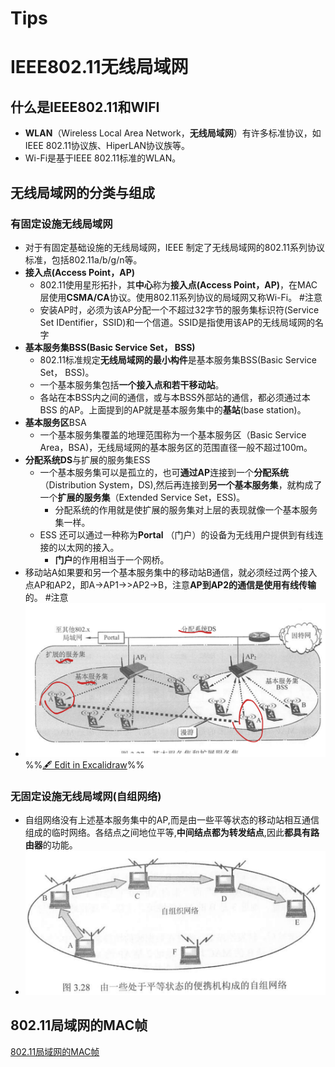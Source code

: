 # Tips
# IEEE802.11无线局域网
## 什么是IEEE802.11和WIFI
- **WLAN**（Wireless Local Area Network，**无线局域网**）有许多标准协议，如IEEE 802.11协议族、HiperLAN协议族等。
- Wi-Fi是基于IEEE 802.11标准的WLAN。

## 无线局域网的分类与组成
### 有固定设施无线局域网
- 对于有固定基础设施的无线局域网，IEEE 制定了无线局域网的802.11系列协议标准，包括802.11a/b/g/n等。
- **接入点(Access Point，AP)**
	- 802.11使用星形拓扑，其**中心**称为**接入点(Access Point，AP)**，在MAC层使用**CSMA/CA**协议。使用802.11系列协议的局域网又称Wi-Fi。 #注意
	- 安装AP时，必须为该AP分配一个不超过32字节的服务集标识符(Service Set IDentifier，SSID)和一个信道。SSID是指使用该AP的无线局域网的名字
- **基本服务集BSS(Basic Service Set， BSS)**
	- 802.11标准规定**无线局域网的最小构件**是基本服务集BSS(Basic Service Set， BSS)。
	- 一个基本服务集包括**一个接入点和若干移动站**。
	- 各站在本BSS内之间的通信，或与本BSS外部站的通信，都必须通过本BSS 的AP。上面提到的AP就是基本服务集中的**基站**(base station)。
- **基本服务区**BSA
	- 一个基本服务集覆盖的地理范围称为一个基本服务区（Basic Service Area，BSA)，无线局域网的基本服务区的范围直径一般不超过100m。
- **分配系统DS**与扩展的服务集ESS
	- 一个基本服务集可以是孤立的，也可**通过AP**连接到一个**分配系统**（Distribution System，DS),然后再连接到**另一个基本服务集**，就构成了一个**扩展的服务集**（Extended Service Set，ESS)。
		- 分配系统的作用就是使扩展的服务集对上层的表现就像一个基本服务集一样。
	- ESS 还可以通过一种称为**Portal** （门户）的设备为无线用户提供到有线连接的以太网的接入。
		- **门户**的作用相当于一个网桥。
- 移动站A如果要和另一个基本服务集中的移动站B通信，就必须经过两个接入点AP和AP2，即A→AP1→>AP2->B，注意**AP到AP2的通信是使用有线传输**的。 #注意 
- ![](attachments/%E6%97%A0%E7%BA%BF%E5%B1%80%E5%9F%9F%E7%BD%91%202022-10-09%2016.07.28.excalidraw.svg)
%%[🖋 Edit in Excalidraw](attachments/%E6%97%A0%E7%BA%BF%E5%B1%80%E5%9F%9F%E7%BD%91%202022-10-09%2016.07.28.excalidraw.md)%%
### 无固定设施无线局域网(自组网络)
- 自组网络没有上述基本服务集中的AP,而是由一些平等状态的移动站相互通信组成的临时网络。各结点之间地位平等,**中间结点都为转发结点**,因此**都具有路由器**的功能。
- ![](attachments/Pasted%20image%2020221009161044.png)
## 802.11局域网的MAC帧
[802.11局域网的MAC帧](802.11局域网的MAC帧.md)